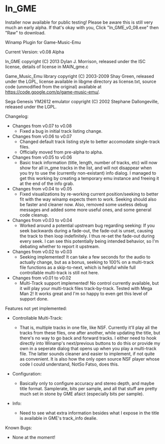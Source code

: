 In_GME
======

Installer now available for public testing! Please be aware this is still very much an early alpha. 
If that's okay with you, Click "In_GME_v0_08.exe" then "Raw" to download.

Winamp Plugin for Game-Music-Emu

Current Version: v0.08 Alpha

In_GME copyright (C) 2013 Dylan J. Morrison, released under the ISC license, details of
license in MAIN_gme.c

Game_Music_Emu library copyright (C) 2003-2009 Shay Green, released under the 
LGPL, license available in libgme directory as license.txt, source code (unmodified 
from the original) available at https://code.google.com/p/game-music-emu/.

Sega Genesis YM2612 emulator copyright (C) 2002 Stephane Dallongeville, released under 
the LGPL.

Changelog:
 - Changes from v0.07 to v0.08
   - Fixed a bug in initial track listing change.
 - Changes from v0.06 to v0.07
   - Changed default track listing style to better accomodate single-track 
     files.
   - Officially moved from pre-alpha to alpha.
 - Changes from v0.05 to v0.06
   - Basic track information (title, length, number of tracks, etc) will now show for all in_gme
     tracks in the list, and will not disappear when you try to use the (currently non-existant)
     info dialog. I managed to get this working by creating a temporary emu instance and freeing it
     at the end of the info grab.
 - Changes from v0.04 to v0.05
   - Fixed visualizations by re-working current position/seeking to better fit with the way
     winamp expects them to work. Seeking should also be faster and cleaner now. Also, removed
     some useless debug messages and added some more useful ones, and some general code cleanup.
 - Changes from v0.03 to v0.04
   - Worked around a potential upstream bug regarding seeking: If you seek backwards during a
     fade-out, the fade-out is unset, causing the track to then loop indefinitely. I thus
     re-set the fade-out during every seek. I can see this potentially being intended behavior, 
     so I'm debating whether to report it upstream.
 - Changes from v0.02 to v0.03
   - Seeking implemented! It can take a few seconds for the audio to actually change, but
     as a bonus, seeking to 100% on a multi-track file functions as a skip-to-next, which
     is helpful while full controllable multi-track is still not here.
 - Changes from v0.01 to v0.02
   - Multi-Track support implemented! No control currently available, but it will play
     your multi-track files track-by-track. Tested with Mega Man 2! It works great and 
     I'm so happy to even get this level of support done.

Features not yet implemented:

 - Controllable Multi-Track:
   - That is, multiple tracks in one file, like NSF. Currently it'll 
     play all the tracks from these files, one after another, while updating the title,
     but there's no way to go back and forward tracks. I either need to hook directly into
     Winamp's next/previous buttons to do this or provide my own in a seperate dialog
     that opens up when you play a multi-track file. The latter sounds cleaner and easier
     to implement, if not quite as convenient. It is also how the only open source NSF 
     player whose code I could understand, NotSo Fatso, does this.

 - Configuration:
   - Basically only to configure accuracy and stereo depth, and maybe 
     title format. Samplerate, bits per sample, and all that stuff are 
     pretty much set in stone by GME afaict (especially bits per sample).

 - Info:
   - Need to see what extra information besides what I expose in the 
     title is available in GME's track_info dealie.

Known Bugs:

 - None at the moment!
